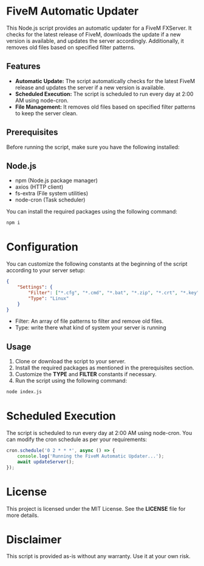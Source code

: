 # FiveM Automatic Updater
This Node.js script provides an automatic updater for a FiveM FXServer. It checks for the latest release of FiveM, downloads the update if a new version is available, and updates the server accordingly. Additionally, it removes old files based on specified filter patterns.

## Features
- **Automatic Update:** The script automatically checks for the latest FiveM release and updates the server if a new version is available.
- **Scheduled Execution:** The script is scheduled to run every day at 2:00 AM using node-cron.
- **File Management:** It removes old files based on specified filter patterns to keep the server clean.

## Prerequisites
Before running the script, make sure you have the following installed:

## Node.js
- npm (Node.js package manager)
- axios (HTTP client)
- fs-extra (File system utilities)
- node-cron (Task scheduler)

You can install the required packages using the following command:

```bash
npm i
```
# Configuration
You can customize the following constants at the beginning of the script according to your server setup:

```Json
{
    "Settings": {
        "Filter": ["*.cfg", "*.cmd", "*.bat", "*.zip", "*.crt", "*.key", "resources", "cache", "*.tar.xz", "current-version", "*.json", "node_modules", "*.js"],
        "Type": "Linux"
    }
}
```
- Filter: An array of file patterns to filter and remove old files.
- Type: write there what kind of system your server is running
## Usage
1. Clone or download the script to your server.
2. Install the required packages as mentioned in the prerequisites section.
3. Customize the **TYPE** and **FILTER** constants if necessary.
4. Run the script using the following command:
```bash
node index.js
```

# Scheduled Execution
The script is scheduled to run every day at 2:00 AM using node-cron. You can modify the cron schedule as per your requirements:

```javascript
cron.schedule('0 2 * * *', async () => {
    console.log('Running the FiveM Automatic Updater...');
    await updateServer();
});
```
# License
This project is licensed under the MIT License. See the **LICENSE** file for more details.

# Disclaimer
This script is provided as-is without any warranty. Use it at your own risk.